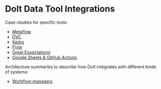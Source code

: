# Dolt Data Tool Integrations

Case-studies for specific tools:

- [Metaflow](https://www.dolthub.com/blog/2021-04-12-metaflow-dolt-integration/)
- [DVC](https://www.dolthub.com/blog/2021-04-16-dolt-dvc/)
- [Kedro](https://www.dolthub.com/blog/2021-06-16-kedro-dolt-plugin/)
- [Flyte](https://www.dolthub.com/blog/2021-06-04-flyte-dolt-plugin/)
- [Great Expectations](https://www.dolthub.com/blog/2021-06-15-great-expectations-plus-dolt/)
- [Google Sheets & GitHub Actions](https://www.dolthub.com/blog/2021-06-23-gsheets-plugin/)

Architecture summaries to describe how Dolt integrates with
different kinds of systems:

- [Workflow managers](./workflow_managers.md)

